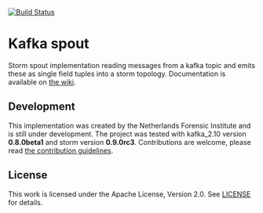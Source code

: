 [![Build Status](https://travis-ci.org/HolmesNL/kafka-spout.png?branch=develop)](https://travis-ci.org/HolmesNL/kafka-spout)

Kafka spout
===========
Storm spout implementation reading messages from a kafka topic and emits these as single field tuples into a storm topology.
Documentation is available on [the wiki](https://github.com/HolmesNL/kafka-spout/wiki).

Development
-----------
This implementation was created by the Netherlands Forensic Institute and is still under development.
The project was tested with kafka_2.10 version **0.8.0beta1** and storm version **0.9.0rc3**.
Contributions are welcome, please read [the contribution guidelines](./CONTRIBUTING.md).

License
-------
This work is licensed under the Apache License, Version 2.0.
See [LICENSE](./LICENSE) for details.
